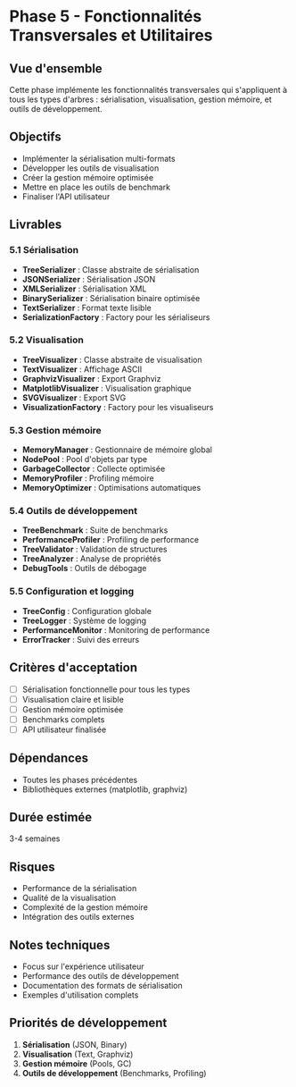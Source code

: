 # Phase 5 - Fonctionnalités Transversales et Utilitaires

## Vue d'ensemble
Cette phase implémente les fonctionnalités transversales qui s'appliquent à tous les types d'arbres : sérialisation, visualisation, gestion mémoire, et outils de développement.

## Objectifs
- Implémenter la sérialisation multi-formats
- Développer les outils de visualisation
- Créer la gestion mémoire optimisée
- Mettre en place les outils de benchmark
- Finaliser l'API utilisateur

## Livrables

### 5.1 Sérialisation
- **TreeSerializer** : Classe abstraite de sérialisation
- **JSONSerializer** : Sérialisation JSON
- **XMLSerializer** : Sérialisation XML
- **BinarySerializer** : Sérialisation binaire optimisée
- **TextSerializer** : Format texte lisible
- **SerializationFactory** : Factory pour les sérialiseurs

### 5.2 Visualisation
- **TreeVisualizer** : Classe abstraite de visualisation
- **TextVisualizer** : Affichage ASCII
- **GraphvizVisualizer** : Export Graphviz
- **MatplotlibVisualizer** : Visualisation graphique
- **SVGVisualizer** : Export SVG
- **VisualizationFactory** : Factory pour les visualiseurs

### 5.3 Gestion mémoire
- **MemoryManager** : Gestionnaire de mémoire global
- **NodePool** : Pool d'objets par type
- **GarbageCollector** : Collecte optimisée
- **MemoryProfiler** : Profiling mémoire
- **MemoryOptimizer** : Optimisations automatiques

### 5.4 Outils de développement
- **TreeBenchmark** : Suite de benchmarks
- **PerformanceProfiler** : Profiling de performance
- **TreeValidator** : Validation de structures
- **TreeAnalyzer** : Analyse de propriétés
- **DebugTools** : Outils de débogage

### 5.5 Configuration et logging
- **TreeConfig** : Configuration globale
- **TreeLogger** : Système de logging
- **PerformanceMonitor** : Monitoring de performance
- **ErrorTracker** : Suivi des erreurs

## Critères d'acceptation
- [ ] Sérialisation fonctionnelle pour tous les types
- [ ] Visualisation claire et lisible
- [ ] Gestion mémoire optimisée
- [ ] Benchmarks complets
- [ ] API utilisateur finalisée

## Dépendances
- Toutes les phases précédentes
- Bibliothèques externes (matplotlib, graphviz)

## Durée estimée
3-4 semaines

## Risques
- Performance de la sérialisation
- Qualité de la visualisation
- Complexité de la gestion mémoire
- Intégration des outils externes

## Notes techniques
- Focus sur l'expérience utilisateur
- Performance des outils de développement
- Documentation des formats de sérialisation
- Exemples d'utilisation complets

## Priorités de développement
1. **Sérialisation** (JSON, Binary)
2. **Visualisation** (Text, Graphviz)
3. **Gestion mémoire** (Pools, GC)
4. **Outils de développement** (Benchmarks, Profiling)